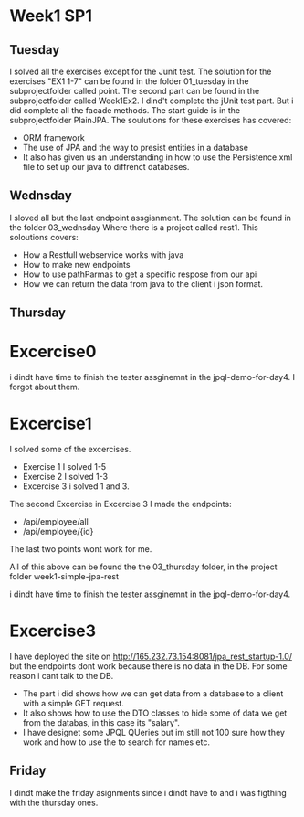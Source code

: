 # Week1 SP1

## Tuesday
 I solved all the exercises except for the Junit test.
The solution for the exercises "EX1 1-7" can be found in the folder 01_tuesday in the subprojectfolder called point. 
The second part can be found in the subprojectfolder called Week1Ex2. I dind't complete the jUnit test part. 
But i did complete all the facade methods. 
The start guide is in the subprojectfolder PlainJPA.
The soulutions for these exercises has covered:
- ORM framework
- The use of JPA and the way to presist entities in a database 
- It also has given us an understanding in how to use the Persistence.xml file to set up our java to diffrenct databases. 

## Wednsday 

I sloved all but the last endpoint assgianment. 
The solution can be found in the folder 03_wednsday Where there is a project called rest1.
This soloutions covers: 
- How a Restfull webservice works with java
- How to make new endpoints 
- How to use pathParmas to get a specific respose from our api 
- How we can return the data from java to the client i json format. 


## Thursday 

# Excercise0
i dindt have time to finish the tester assginemnt in the jpql-demo-for-day4. I forgot about them.

# Excercise1

I solved some of the excercises. 
- Exercise 1 I solved 1-5
- Exercise 2 I solved 1-3
- Excercise 3 i solved 1 and 3. 

The second Excercise in Excercise 3 I made the endpoints: 
- /api/employee/all
- /api/employee/{id}

The last two points wont work for me. 

All of this above can be found the the 03_thursday folder, in the project folder week1-simple-jpa-rest

i dindt have time to finish the tester assginemnt in the jpql-demo-for-day4.

# Excercise3

I have deployed the site on http://165.232.73.154:8081/jpa_rest_startup-1.0/ 
but the endpoints dont work because there is no data in the DB. 
For some reason i cant talk to the DB. 

- The part i did shows how we can get data from a database to a client with a simple GET request. 
- It also shows how to use the DTO classes to hide some of data we get from the databas, in this case its "salary".
- I have designet some JPQL QUeries but im still not 100 sure how they work and how to use the to search for names etc. 


## Friday 

I dindt make the friday asignments since i dindt have to and i was figthing with the thursday ones. 

